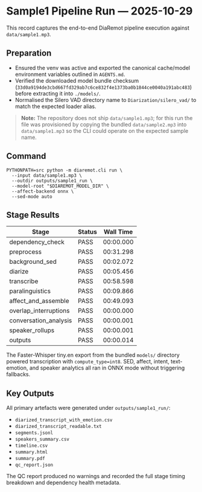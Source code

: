 # Sample1 Pipeline Run — 2025-10-29

This record captures the end-to-end DiaRemot pipeline execution against `data/sample1.mp3`.

## Preparation

- Ensured the venv was active and exported the canonical cache/model environment variables outlined in `AGENTS.md`.
- Verified the downloaded model bundle checksum (`33d0a9194de3cbd667fd329ab7c6ce832f4e1373ba0b1844ce0040a191abc483`) before extracting it into `./models/`.
- Normalised the Silero VAD directory name to `Diarization/silero_vad/` to match the expected loader alias.

> **Note:** The repository does not ship `data/sample1.mp3`; for this run the file was provisioned by copying the bundled `data/sample2.mp3` into `data/sample1.mp3` so the CLI could operate on the expected sample name.

## Command

```
PYTHONPATH=src python -m diaremot.cli run \
  --input data/sample1.mp3 \
  --outdir outputs/sample1_run \
  --model-root "$DIAREMOT_MODEL_DIR" \
  --affect-backend onnx \
  --sed-mode auto
```

## Stage Results

| Stage | Status | Wall Time |
|-------|--------|-----------|
| dependency_check | PASS | 00:00.000 |
| preprocess | PASS | 00:31.298 |
| background_sed | PASS | 00:02.072 |
| diarize | PASS | 00:05.456 |
| transcribe | PASS | 00:58.598 |
| paralinguistics | PASS | 00:09.866 |
| affect_and_assemble | PASS | 00:49.093 |
| overlap_interruptions | PASS | 00:00.000 |
| conversation_analysis | PASS | 00:00.001 |
| speaker_rollups | PASS | 00:00.001 |
| outputs | PASS | 00:00.014 |

The Faster-Whisper tiny.en export from the bundled `models/` directory powered transcription with `compute_type=int8`. SED, affect, intent, text-emotion, and speaker analytics all ran in ONNX mode without triggering fallbacks.

## Key Outputs

All primary artefacts were generated under `outputs/sample1_run/`:

- `diarized_transcript_with_emotion.csv`
- `diarized_transcript_readable.txt`
- `segments.jsonl`
- `speakers_summary.csv`
- `timeline.csv`
- `summary.html`
- `summary.pdf`
- `qc_report.json`

The QC report produced no warnings and recorded the full stage timing breakdown and dependency health metadata.
